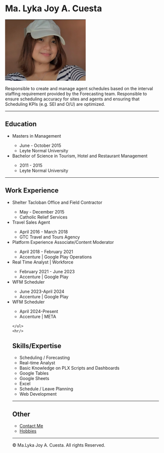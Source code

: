 <!DOCTYPE html>
<html lang="en">
<head>
    <meta charset="UTF-8">
    <title>My Resume</title>
</head>
<body>
    <h1>Ma. Lyka Joy A. Cuesta</h1>
    <img src="./picture.png" height="200" alt="Lyka's picture">
    <p>Responsible to create and manage agent schedules based on the interval staffing requirement provided by the Forecasting team. Responsible to ensure scheduling accuracy for sites and agents and ensuring that Scheduling KPIs (e.g. SEI and O/U) are optimized.</p>
    <hr/>
    <h2>Education</h2>
    <ul>
        <li>Masters in Management </li>
       <ul>
        <li>June - October 2015</li>
        <li>Leyte Normal University </li>
       </ul>
        <li>Bachelor of Science in Tourism, Hotel and Restaurant Management</li>
       <ul>
        <li> 2011 - 2015 </li>
        <li>Leyte Normal University </li>
       </ul> 
    </ul>
    <hr/>
    <h2>Work Experience</h2>
    <ul>
        <li>Shelter Tacloban Office and Field Contractor</li>
        <ul>
            <li>May - December 2015</li>
            <li>Catholic Relief Services</li>
        </ul>
        <li>Travel Sales Agent</li>
        <ul>
            <li>April 2016 - March 2018</li>
            <li>GTC Travel and Tours Agency</li>
        </ul>
        <li>Platform Experience Associate/Content Moderator</li>
        <ul>
            <li>April 2018 - February 2021</li>
            <li>Accenture | Google Play Operations</li>
        </ul>
        <li>Real Time Analyst | Workforce</li>
        <ul>
            <li>February 2021 - June 2023</li>
            <li>Accenture | Google Play</li>
        </ul>
        <li>WFM Scheduler</li>
        <ul>
            <li>June 2023-April 2024</li>
            <li>Accenture | Google Play</li>
        </ul>
        <li>WFM Scheduler</li>
        <ul>
            <li>April 2024-Present</li>
            <li>Accenture | META</li>
        </ul>

    </ul>
    <hr/>
<h2>Skills/Expertise</h2>
<ul>
    <li>Scheduling / Forecasting</li>
    <li>Real-time Analyst</li>
    <li>Basic Knowledge on PLX Scripts and Dashboards</li>
    <li>Google Tables</li>
    <li>Google Sheets</li>
    <li>Excel</li>
    <li>Schedule / Leave Planning</li>
    <li>Web Development</li>
</ul>
<hr/>
<h2>Other</h2>
<ul>
    <li><a href="contact/contact.html">Contact Me</a></li>
    <li><a href="./contact/hobbies.html">Hobbies</a></li>
</ul>
<hr/>
<footer>
    <p>&copy; Ma.Lyka Joy A. Cuesta. All rights Reserved.</p>
</footer>
</body>
</html>
